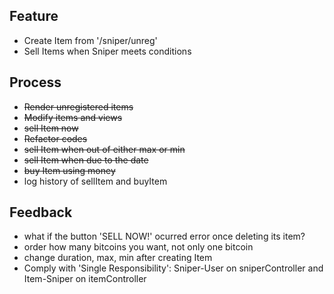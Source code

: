 ## Feature
- Create Item from '/sniper/unreg'
- Sell Items when Sniper meets conditions

## Process
- ~~Render unregistered items~~
- ~~Modify items and views~~ 
- ~~sell Item now~~
- ~~Refactor codes~~
- ~~sell Item when out of either max or min~~ 
- ~~sell Item when due to the date~~
- ~~buy Item using money~~
- log history of sellItem and buyItem

## Feedback
- what if the button 'SELL NOW!' ocurred error once deleting its item?
- order how many bitcoins you want, not only one bitcoin
- change duration, max, min after creating Item
- Comply with 'Single Responsibility': Sniper-User on sniperController and Item-Sniper on itemController